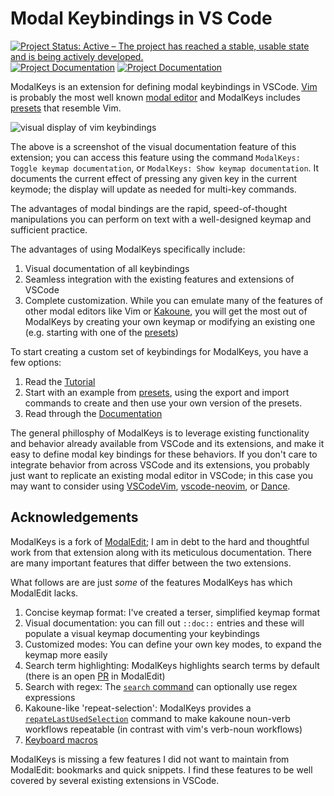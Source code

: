# Modal Keybindings in VS Code

[![Project Status: Active – The project has reached a stable, usable state and is being actively developed.](https://img.shields.io/badge/Project%20Status-Active-green)](https://www.repostatus.org/#active)
[![Project Documentation](https://img.shields.io/badge/docs-stable-blue)](https://haberdashpi.github.io/vscode-modal-keys/stable/doc_index.html)
[![Project Documentation](https://img.shields.io/badge/docs-dev-blue)](https://haberdashpi.github.io/vscode-modal-keys/dev/doc_index.html)

ModalKeys is an extension for defining modal keybindings in VSCode. [Vim](https://www.vim.org/) is probably the most well known [modal
editor](https://unix.stackexchange.com/questions/57705/modeless-vs-modal-editors)
and ModalKeys includes
[presets](https://haberdashpi.github.io/vscode-modal-keys/stable/preset_index.html)
that resemble Vim. 

![visual display of vim keybindings](https://github.com/haberdashPI/vscode-modal-keys/blob/feat-doc-display/doc_binding_example.png?raw=true)

The above is a screenshot of the visual documentation feature of this extension; you can access this feature using the command `ModalKeys: Toggle keymap documentation`, or `ModalKeys: Show keymap documentation`. It documents the current effect of pressing any given key in the current keymode; the display will update as needed for multi-key commands.

The advantages of modal bindings are the rapid, speed-of-thought manipulations you can perform on text with a well-designed keymap and sufficient practice.

The advantages of using ModalKeys specifically include:

1. Visual documentation of all keybindings
2. Seamless integration with the existing features and
extensions of VSCode
3. Complete customization. While you can
emulate many of the features of other modal editors like Vim or
[Kakoune](https://kakoune.org/why-kakoune/why-kakoune.html), you will get the
most out of ModalKeys by creating your own keymap or modifying an existing one (e.g. starting with one of the
[presets](https://haberdashpi.github.io/vscode-modal-keys/stable/preset_index.html))

To start creating a custom set of keybindings for ModalKeys, you have a few options:

1. Read the [Tutorial](https://haberdashpi.github.io/vscode-modal-keys/stable/tutorial.html)
2. Start with an example from [presets](https://haberdashpi.github.io/vscode-modal-keys/stable/preset_index.html), using the export and import commands to create and then use your own version of the presets.
3. Read through the [Documentation](https://haberdashpi.github.io/vscode-modal-keys/stable/doc_index.html)

The general phillosphy of ModalKeys is to leverage existing functionality and behavior already available from VSCode and its extensions, and make it easy to define modal key bindings for these behaviors. If you don't care to integrate behavior from across VSCode and its extensions, you probably just want to replicate an existing modal editor in VSCode; in this case you may want to consider using [VSCodeVim](https://github.com/VSCodeVim/Vim),
[vscode-neovim](https://github.com/asvetliakov/vscode-neovim), or [Dance](https://github.com/71/dance).

## Acknowledgements

ModalKeys is a fork of [ModalEdit](https://github.com/johtela/vscode-modaledit);
I am in debt to the hard and thoughtful work from that extension along with its
meticulous documentation. There are many important features that differ between
the two extensions.

What follows are are just *some* of the features ModalKeys has which ModalEdit lacks.

1. Concise keymap format: I've created a terser, simplified keymap format
2. Visual documentation: you can fill out `::doc::` entries and these will populate a visual keymap documenting your keybindings
3. Customized modes: You can define your own key modes, to expand the keymap more easily
4. Search term highlighting: ModalKeys highlights search terms by default (there is an open [PR](https://github.com/johtela/vscode-modaledit/pull/19) in ModalEdit)
5. Search with regex: The [`search` command](https://haberdashpi.github.io/vscode-modal-keys/stable/commands.html#incremental-search) can optionally use regex expressions
6. Kakoune-like 'repeat-selection': ModalKeys provides a [`repateLastUsedSelection`](https://haberdashpi.github.io/vscode-modal-keys/stable/commands.html#repeat-last-used-selection) command to make kakoune noun-verb workflows repeatable (in contrast with vim's verb-noun workflows)
7. [Keyboard macros](https://haberdashpi.github.io/vscode-modal-keys/stable/commands.html#macros)

ModalKeys is missing a few features I did not want to maintain from ModalEdit: bookmarks and quick snippets. I find these features to be well covered by several existing extensions in VSCode.
